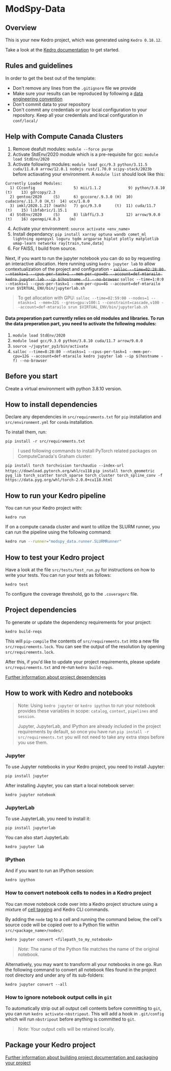 # ModSpy-Data

## Overview

This is your new Kedro project, which was generated using `Kedro 0.18.12`.

Take a look at the [Kedro documentation](https://kedro.readthedocs.io) to get started.

## Rules and guidelines

In order to get the best out of the template:

* Don't remove any lines from the `.gitignore` file we provide
* Make sure your results can be reproduced by following a [data engineering convention](https://kedro.readthedocs.io/en/stable/faq/faq.html#what-is-data-engineering-convention)
* Don't commit data to your repository
* Don't commit any credentials or your local configuration to your repository. Keep all your credentials and local configuration in `conf/local/`

## Help with Compute Canada Clusters
1. Remove deafult modules: `module --force purge`
2. Activate StdEnv/2020 module which is a pre-requisite for gcc: `module load StdEnv/2020`
3. Activate following modules: `module load gcc/9.3 python/3.11.5 cuda/11.8.0 arrow/12.0.1 nodejs rust/1.70.0 scipy-stack/2023b` before actiavating your environment. A `module list` should look like this:
```
Currently Loaded Modules:
  1) CCconfig                 5) mii/1.1.2            9) python/3.8.10    (t)    13) gdrcopy/2.3
  2) gentoo/2020     (S)      6) gcccore/.9.3.0 (H)  10) cudacore/.11.7.0 (H,t)  14) ucx/1.8.0
  3) imkl/2020.1.217 (math)   7) gcc/9.3.0      (t)  11) cuda/11.7        (t)    15) libfabric/1.15.1
  4) StdEnv/2020     (S)      8) libffi/3.3          12) arrow/9.0.0      (t)    16) openmpi/4.0.3    (m)
```
4. Activate your environment: `source activate <env_name>`
5. Install dependancy: `pip install xarray optuna wandb comet_ml lightning openpyxl loguru tqdm argparse hiplot plotly matplotlib umap-learn networkx ray[train,tune,data]`
6. For FAISS, I build from source.

Next, if you want to run the jupyter notebook you can do so by requesting an interactive allocation. Here running using `kedro jupyter lab` to allow contextualization of the project and configuration - 
~~`salloc --time=02:28:80 --ntasks=1 --cpus-per-task=1 --mem-per-cpu=8G --account=def-mtarailo kedro jupyter lab --ip $(hostname -f) --no-browser`~~
`salloc --time=1:0:0 --ntasks=1 --cpus-per-task=1 --mem-per-cpu=4G --account=def-mtarailo srun $VIRTUAL_ENV/bin/jupyterlab.sh`
> To get allocation with GPU: `salloc --time=02:59:00 --nodes=1 --ntasks=1 --mem=32G --gres=gpu:v100:1 --constraint=cascade,v100 --account=def-mtarailo srun $VIRTUAL_ENV/bin/jupyterlab.sh`


#### Data preperation part currently relies on old modules and libraries. To run the data preperation part, you need to activate the following modules:
1. `module load StdEnv/2020`
2. `module load gcc/9.3.0 python/3.8.10 cuda/11.7 arrow/9.0.0`
3. `source ~/jupyter_py3/bin/activate`
4. `salloc --time=8:28:80 --ntasks=1 --cpus-per-task=1 --mem-per-cpu=12G --account=def-mtarailo kedro jupyter lab --ip $(hostname -f) --no-browser`


## Before you start
Create a virtual environment with python 3.8.10 version.

## How to install dependencies

Declare any dependencies in `src/requirements.txt` for `pip` installation and `src/environment.yml` for `conda` installation.

To install them, run:

```
pip install -r src/requirements.txt
```

> I used following commands to install PyTorch related packages on ComputeCanada's Graham cluster:

`pip install torch torchvision torchaudio --index-url https://download.pytorch.org/whl/cu118`
`pip install torch_geometric pyg_lib torch_scatter torch_sparse torch_cluster torch_spline_conv -f https://data.pyg.org/whl/torch-2.0.0+cu118.html`

## How to run your Kedro pipeline

You can run your Kedro project with:

```
kedro run
```

If on a compute canada cluster and want to utilize the SLURM runner, you can run the pipeline using the following command:
```bash
kedro run --runner="modspy_data.runner.SLURMRunner"
```


## How to test your Kedro project

Have a look at the file `src/tests/test_run.py` for instructions on how to write your tests. You can run your tests as follows:

```
kedro test
```

To configure the coverage threshold, go to the `.coveragerc` file.

## Project dependencies

To generate or update the dependency requirements for your project:

```
kedro build-reqs
```

This will `pip-compile` the contents of `src/requirements.txt` into a new file `src/requirements.lock`. You can see the output of the resolution by opening `src/requirements.lock`.

After this, if you'd like to update your project requirements, please update `src/requirements.txt` and re-run `kedro build-reqs`.

[Further information about project dependencies](https://kedro.readthedocs.io/en/stable/kedro_project_setup/dependencies.html#project-specific-dependencies)

## How to work with Kedro and notebooks

> Note: Using `kedro jupyter` or `kedro ipython` to run your notebook provides these variables in scope: `catalog`, `context`, `pipelines` and `session`.
>
> Jupyter, JupyterLab, and IPython are already included in the project requirements by default, so once you have run `pip install -r src/requirements.txt` you will not need to take any extra steps before you use them.

### Jupyter
To use Jupyter notebooks in your Kedro project, you need to install Jupyter:

```
pip install jupyter
```

After installing Jupyter, you can start a local notebook server:

```
kedro jupyter notebook
```

### JupyterLab
To use JupyterLab, you need to install it:

```
pip install jupyterlab
```

You can also start JupyterLab:

```
kedro jupyter lab
```

### IPython
And if you want to run an IPython session:

```
kedro ipython
```

### How to convert notebook cells to nodes in a Kedro project
You can move notebook code over into a Kedro project structure using a mixture of [cell tagging](https://jupyter-notebook.readthedocs.io/en/stable/changelog.html#cell-tags) and Kedro CLI commands.

By adding the `node` tag to a cell and running the command below, the cell's source code will be copied over to a Python file within `src/<package_name>/nodes/`:

```
kedro jupyter convert <filepath_to_my_notebook>
```
> *Note:* The name of the Python file matches the name of the original notebook.

Alternatively, you may want to transform all your notebooks in one go. Run the following command to convert all notebook files found in the project root directory and under any of its sub-folders:

```
kedro jupyter convert --all
```

### How to ignore notebook output cells in `git`
To automatically strip out all output cell contents before committing to `git`, you can run `kedro activate-nbstripout`. This will add a hook in `.git/config` which will run `nbstripout` before anything is committed to `git`.

> *Note:* Your output cells will be retained locally.

## Package your Kedro project

[Further information about building project documentation and packaging your project](https://kedro.readthedocs.io/en/stable/tutorial/package_a_project.html)
